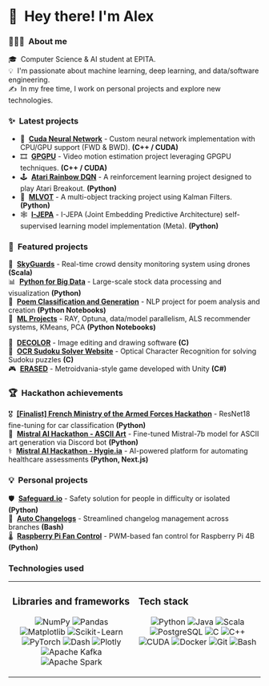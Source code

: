 
# 👋 &nbsp;Hey there! I'm Alex

### 👨🏻‍💻 &nbsp;About me
🎓 &nbsp;Computer Science & AI student at EPITA.\
💡 &nbsp;I'm passionate about machine learning, deep learning, and data/software engineering.\
✍️ &nbsp;In my free time, I work on personal projects and explore new technologies.

### ✨ &nbsp;Latest projects
- 🧠 &nbsp;**[Cuda Neural Network](https://github.com/FlorianSegard/CudaNeuralNetwork)** - Custom neural network implementation with CPU/GPU support (FWD & BWD). **(C++ / CUDA)**
- 🎞️ &nbsp;**[GPGPU](https://github.com/FlorianSegard/GPGPU_Project)** - Video motion estimation project leveraging GPGPU techniques. **(C++ / CUDA)**  
- 🕹️ &nbsp;**[Atari Rainbow DQN](https://github.com/TopAgrume/Atari-Rainbow-DQN)** - A reinforcement learning project designed to play Atari Breakout. **(Python)**  
- 🎯 &nbsp;**[MLVOT](https://github.com/TopAgrume/mlvot)** - A multi-object tracking project using Kalman Filters. **(Python)**
- 🕸️ &nbsp;**[I-JEPA](https://github.com/DjDonPablo/I-JEPA)** - I-JEPA (Joint Embedding Predictive Architecture) self-supervised learning model implementation (Meta). **(Python)**  

### 🎯 &nbsp;Featured projects
🚁 &nbsp;**[SkyGuards](https://github.com/TopAgrume/SkyGuards)** - Real-time crowd density monitoring system using drones **(Scala)**\
📊 &nbsp;**[Python for Big Data](https://github.com/xCosmicOtter/bigdata)** - Large-scale stock data processing and visualization **(Python)**\
📝 &nbsp;**[Poem Classification and Generation](https://github.com/TopAgrume/NLP_Project)** - NLP project for poem analysis and creation **(Python Notebooks)**\
🤖 &nbsp;**[ML Projects](https://github.com/TopAgrume/ml_projetcs)** - RAY, Optuna, data/model parallelism, ALS recommender systems, KMeans, PCA **(Python Notebooks)**

🎨 &nbsp;**[DECOLOR](https://github.com/TopAgrume/decolor)** - Image editing and drawing software **(C)**\
🧩 &nbsp;**[OCR Sudoku Solver Website](https://github.com/TopAgrume/OCR_LMP)** - Optical Character Recognition for solving Sudoku puzzles **(C)**\
🎮 &nbsp;**[ERASED](https://github.com/Akaagi/Erased)** - Metroidvania-style game developed with Unity **(C#)**

### 🏆 &nbsp;Hackathon achievements
🎖️ &nbsp;**[[Finalist] French Ministry of the Armed Forces Hackathon](https://github.com/Maxime-Buisson/groupe2-6miliarite)** - ResNet18 fine-tuning for car classification **(Python)**\
🤖 &nbsp;**[Mistral AI Hackathon - ASCII Art](https://github.com/TopAgrume/mistral_hackathon)** - Fine-tuned Mistral-7b model for ASCII art generation via Discord bot **(Python)**\
⚕️ &nbsp;**[Mistral AI Hackathon - Hygie.ia](https://github.com/ClovisDyArx/hackaton_mistral_alan)** - AI-powered platform for automating healthcare assessments **(Python, Next.js)**

### 💡 &nbsp;Personal projects
🛡️ &nbsp;**[Safeguard.io](https://github.com/TopAgrume/safeguard.io)** - Safety solution for people in difficulty or isolated **(Python)**\
📝 &nbsp;**[Auto Changelogs](https://github.com/TopAgrume/auto_changelog)** - Streamlined changelog management across branches **(Bash)**\
🌡️ &nbsp;**[Raspberry Pi Fan Control](https://github.com/TopAgrume/raspberrypi-fan-control)** - PWM-based fan control for Raspberry Pi 4B **(Python)**

### Technologies used

<table>
<tr>
<td valign="top" width="50%">

### Libraries and frameworks
<p align="center">
<img alt="NumPy" src="https://img.shields.io/badge/NumPy-013243?style=for-the-badge&logo=numpy&logoColor=white" />
<img alt="Pandas" src="https://img.shields.io/badge/Pandas-150458?style=for-the-badge&logo=pandas&logoColor=white" />
<img alt="Matplotlib" src="https://img.shields.io/badge/Matplotlib-11557c?style=for-the-badge&logo=python&logoColor=white" />
<img alt="Scikit-Learn" src="https://img.shields.io/badge/scikit--learn-F7931E?style=for-the-badge&logo=scikit-learn&logoColor=white" />
<img alt="PyTorch" src="https://img.shields.io/badge/PyTorch-EE4C2C?style=for-the-badge&logo=PyTorch&logoColor=white" />
<img alt="Dash" src="https://img.shields.io/badge/Dash-008DE4?style=for-the-badge&logo=dash&logoColor=white" />
<img alt="Plotly" src="https://img.shields.io/badge/Plotly-3F4F75?style=for-the-badge&logo=plotly&logoColor=white" />
<img alt="Apache Kafka" src="https://img.shields.io/badge/Apache%20Kafka-231F20?style=for-the-badge&logo=apache-kafka&logoColor=white" />
<img alt="Apache Spark" src="https://img.shields.io/badge/Apache%20Spark-FFFFFF?style=for-the-badge&logo=apachespark&logoColor=#E35A16" />

</p>

</td>
<td valign="top" width="50%">

### Tech stack
<p align="center">
<img alt="Python" src="https://img.shields.io/badge/Python-3776AB?style=for-the-badge&logo=python&logoColor=white" />
<img alt="Java" src="https://img.shields.io/badge/Java-ED8B00?style=for-the-badge&logo=openjdk&logoColor=white" />
<img alt="Scala" src="https://img.shields.io/badge/Scala-DC322F?style=for-the-badge&logo=scala&logoColor=white" />
<img alt="PostgreSQL" src="https://img.shields.io/badge/PostgreSQL-316192?style=for-the-badge&logo=postgresql&logoColor=white" />
<img alt="C" src="https://img.shields.io/badge/C-00599C?style=for-the-badge&logo=c&logoColor=white" />
<img alt="C++" src="https://img.shields.io/badge/C%2B%2B-00599C?style=for-the-badge&logo=c%2B%2B&logoColor=white" />
<img alt="CUDA" src="https://img.shields.io/badge/CUDA-76B900?style=for-the-badge&logo=nvidia&logoColor=white" />
<img alt="Docker" src="https://img.shields.io/badge/Docker-2CA5E0?style=for-the-badge&logo=docker&logoColor=white" />
<img alt="Git" src="https://img.shields.io/badge/Git-F05032?style=for-the-badge&logo=git&logoColor=white" />
<img alt="Bash" src="https://img.shields.io/badge/GNU%20Bash-4EAA25?style=for-the-badge&logo=GNU%20Bash&logoColor=white" />
</p>

</td>
</tr>
</table>
